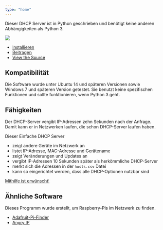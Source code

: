 ```yaml
---
type: "home"
---
```


Dieser DHCP Server ist in Python geschrieben und benötigt keine anderen
Abhängigkeiten als Python 3.

![](/img/windows-tk.png)

- [Installieren][2]
- [Beitragen][1]
- [View the Source][3]

## Kompatibilität

Die Software wurde unter Ubuntu 14 und späteren Versionen sowie Windows 7 und
späteren Version getestet. Sie benutzt keine spezifischen Funktionen und sollte
funktionieren, wenn Python 3 geht.

## Fähigkeiten

Der DHCP-Server vergibt IP-Adressen zehn Sekunden nach der Anfrage. Damit kann
er in Netzwerken laufen, die schon DHCP-Server laufen haben.

Dieser Einfache DHCP Server

- zeigt andere Geräte im Netzwerk an
- listet IP-Adresse, MAC-Adresse und Gerätename
- zeigt Veränderungen und Updates an
- vergibt IP-Adressen 10 Sekunden später als herkömmliche DHCP-Server
- merkt sich die Adressen in der `hosts.csv` Datei
- kann so eingerichtet werden, dass alle DHCP-Optionen nutzbar sind

[Mithilfe ist erwünscht!][1]

## Ähnliche Software

Dieses Programm wurde erstellt, um Raspberry-Pis im Netzwerk zu finden.

- [Adafruit-Pi-Finder](https://github.com/adafruit/Adafruit-Pi-Finder)
- [Angry IP](https://angryip.org/)

[1]: contribute
[2]: install
[3]: https://github.com/niccokunzmann/simple_dhcp_server/
